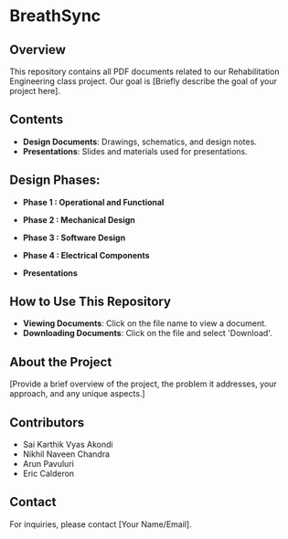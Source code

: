 # BreathSync

## Overview
This repository contains all PDF documents related to our Rehabilitation Engineering class project. Our goal is [Briefly describe the goal of your project here].

## Contents
- **Design Documents**: Drawings, schematics, and design notes.
- **Presentations**: Slides and materials used for presentations.
  
## Design Phases:
- **Phase 1 : Operational and Functional**
- **Phase 2 : Mechanical Design**
- **Phase 3 : Software Design**
- **Phase 4 : Electrical Components**

- **Presentations**


## How to Use This Repository
- **Viewing Documents**: Click on the file name to view a document.
- **Downloading Documents**: Click on the file and select 'Download'.

## About the Project
[Provide a brief overview of the project, the problem it addresses, your approach, and any unique aspects.]

## Contributors
- Sai Karthik Vyas Akondi
- Nikhil Naveen Chandra
- Arun Pavuluri
- Eric Calderon

## Contact
For inquiries, please contact [Your Name/Email].


